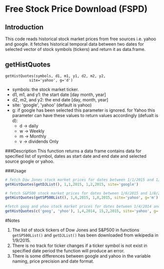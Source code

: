 Free Stock Price Download (FSPD)
======================
Introduction
------------
This code reads historical stock market prices from free sources i.e. yahoo and google. it fetches historical temporal data between two dates for selected vector of stock symbols (tickers) and return it as data.frame.

getHistQuotes
-------
```
getHistQuotes(symbols, d1, m1, y1, d2, m2, y2, 
		   site='yahoo', g='d')
```

 - symbols: the stock market ticker.
 - d1, m1, and y1: the start date [day month, year]
 - d2, m2, and y2: the end date [day, month, year]
 - site: 'google', 'yahoo' (default is yahoo)
 - g: if google has been selected this parameter is ignored. for Yahoo this parameter can have these values to return values accordingly (defualt is d):
   + d -> daily
   + w -> Weekly
   + m -> Monthly
   + v -> dividends Only

###Description 
This function returns a data frame contains data for specified list of 
symbol, dates as start date and end date and selected source google or yahoo.

###Usage
```R
# fetch Dow Jones stock market prices for dates between 1/1/2015 and 1/2/2015 from google finance
getHistQuotes(getDJList(), 1,1,2015, 1,2,2015, site='google')

# fetch S&P500 stock market prices for dates between 1/6/2015 and 1/8/2015 in monthly bases from yahoo finance
getHistQuotes(getSP500List(), 1,6,2015, 1,8,2015, site='yahoo', g='m')

#fetch goog and yhoo stock market prices for dates between 1/4/2014 and 15/2/2015 in weekly bases from yahoo finance
getHistQuotes(c('goog', 'yhoo'), 1,4,2014, 15,2,2015, site='yahoo', g='w')
```

#Notes

 1. The list of stock tickers of Dow Jones and S&P500 in functions `getSP500List()` and `getDJList()` has been downloaded from wikipedia in 1/9/2015.
 2. There is no track for ticker changes if a ticker symbol is not exist in specified date period the function will produce an error.
 3. There is some differences between google and yahoo in the variable naming, price precision and date format.
